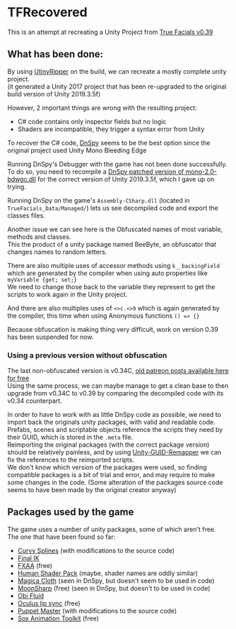 # TFRecovered

This is an attempt at recreating a Unity Project from [True Facials v0.39](https://mega.nz/file/GPYDRI5B#eXAydXpca5W9K35Xv8_c2N7lcSiOM6IQk9w9fU941_o)

## What has been done:

By using [UtinyRipper](https://github.com/mafaca/UtinyRipper) on the build, we can recreate a mostly complete unity project.  
(it generated a Unity 2017 project that has been re-upgraded to the original build version of Unity 2019.3.5f)

However, 2 important things are wrong with the resulting project:
* C# code contains only inspector fields but no logic
* Shaders are incompatible, they trigger a syntax error from Unity

To recover the C# code, [DnSpy](https://github.com/dnSpy/dnSpy) seems to be the best option since the original project used Unity Mono Bleeding Edge

Running DnSpy's Debugger with the game has not been done successfully.  
To do so, you need to recompile a [DnSpy patched version of mono-2.0-bdwgc.dll](https://github.com/dnSpy/dnSpy-Unity-mono) for the correct version of Unity 2019.3.5f, which I gave up on trying.

Running DnSpy on the game's `Assembly-CSharp.dll` (located in `TrueFacials_Data/Managed/`) lets us see decompiled code and export the classes files.

Another issue we can see here is the Obfuscated names of most variable, methods and classes.  
This the product of a unity package named BeeByte, an obfuscator that changes names to random letters.

There are also multiple uses of accessor methods using `k__backingField` which are generated by the compiler when using auto properties like `myVariable {get; set;}`  
We need to change those back to the variable they represent to get the scripts to work again in the Unity project.

And there are also multiples uses of `<>c.<>9` which is again generated by the compiler, this time when using Anonymous functions `() => {}`  

Because obfuscation is making thing very difficult, work on version 0.39 has been suspended for now.

### Using a previous version without obfuscation

The last non-obfuscated version is v0.34C, [old patreon posts available here for free](https://yiff.party/patreon/23228933)  
Using the same process, we can maybe manage to get a clean base to then upgrade from v0.34C to v0.39 by comparing the decompiled code with its v0.34 counterpart.

In order to have to work with as little DnSpy code as possible, we need to import back the originals unity packages, with valid and readable code.  
Prefabs, scenes and scriptable objects reference the scripts they need by their GUID, which is stored in the `.meta` file.  
Reimporting the original packages (with the correct package version) should be relatively painless, and by using [Unity-GUID-Remapper](https://github.com/wafflehammer/Unity-GUID-Remapper---hxrmn) we can fix the references to the reimported scripts.  
We don't know which version of the packages were used, so finding compatible packages is a bit of trial and error, and may require to make some changes in the code. (Some alteration of the packages source code seems to have been made by the original creator anyway)  


## Packages used by the game

The game uses a number of unity packages, some of which aren't free.  
The one that have been found so far:
- [Curvy Splines](https://assetstore.unity.com/packages/tools/utilities/curvy-splines-7038) (with modifications to the source code)
- [Final IK](https://assetstore.unity.com/packages/tools/animation/final-ik-14290)
- [FXAA](https://assetstore.unity.com/packages/vfx/shaders/fullscreen-camera-effects/fxaa-fast-approximate-anti-aliasing-3590#content) (free)
- [Human Shader Pack](https://assetstore.unity.com/packages/vfx/shaders/human-shader-pack-135145) (maybe, shader names are oddly similar)
- [Magica Cloth](https://assetstore.unity.com/packages/tools/physics/magica-cloth-160144) (seen in DnSpy, but doesn't seem to be used in code)
- [MoonSharp](https://assetstore.unity.com/packages/tools/moonsharp-33776) (free) (seen in DnSpy, but doesn't to be used in code)
- [Obi Fluid](https://assetstore.unity.com/packages/tools/physics/obi-fluid-63067)
- [Oculus lip sync](https://developer.oculus.com/downloads/package/oculus-lipsync-unity/) (free)
- [Puppet Master](https://assetstore.unity.com/packages/tools/physics/puppetmaster-48977) (with modifications to the source code)
- [Sox Animation Toolkit](https://assetstore.unity.com/packages/tools/animation/sox-animation-toolkit-110431) (free)
